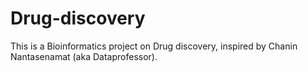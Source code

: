 # Drug-discovery
This is a Bioinformatics project on Drug discovery, inspired by Chanin Nantasenamat (aka Dataprofessor).
